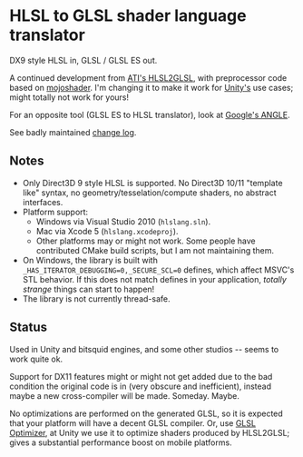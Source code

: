 HLSL to GLSL shader language translator
========

DX9 style HLSL in, GLSL / GLSL ES out.

A continued development from [ATI's HLSL2GLSL](http://sourceforge.net/projects/hlsl2glsl), with preprocessor code based on
[mojoshader](http://icculus.org/mojoshader/). I'm changing it to make it work for [Unity's](http://unity3d.com) use cases;
might totally not work for yours!

For an opposite tool (GLSL ES to HLSL translator), look at [Google's ANGLE](http://code.google.com/p/angleproject/).

See badly maintained [change log](Changelog.md).


Notes
--------

* Only Direct3D 9 style HLSL is supported. No Direct3D 10/11 "template like" syntax, no geometry/tesselation/compute shaders, no abstract interfaces.
* Platform support:
	* Windows via Visual Studio 2010 (`hlslang.sln`).
	* Mac via Xcode 5 (`hlslang.xcodeproj`).
	* Other platforms may or might not work. Some people have contributed CMake build scripts, but I am not maintaining them.
* On Windows, the library is built with `_HAS_ITERATOR_DEBUGGING=0,_SECURE_SCL=0` defines, which affect MSVC's STL behavior. If this does not match defines in your application, _totally strange_ things can start to happen!
* The library is not currently thread-safe.


Status
--------

Used in Unity and bitsquid engines, and some other studios -- seems to work quite ok.

Support for DX11 features might or might not get added due to the bad condition the original code is in (very obscure and inefficient), instead maybe a new cross-compiler will be made. Someday. Maybe.

No optimizations are performed on the generated GLSL, so it is expected that your platform will have a decent GLSL compiler. Or, use [GLSL Optimizer](http://github.com/aras-p/glsl-optimizer), at Unity we use it to optimize shaders produced by HLSL2GLSL; gives a substantial performance boost on mobile platforms.
